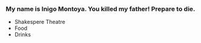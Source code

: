 ### My name is Inigo Montoya. You killed my father! Prepare to die.
- Shakespere Theatre
- Food
- Drinks
